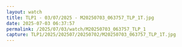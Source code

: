 ```yaml
---
layout: watch
title: TLP1 - 03/07/2025 - M20250703_063757_TLP_1T.jpg
date: 2025-07-03 06:37:57
permalink: /2025/07/03/watch/M20250703_063757_TLP_1
capture: TLP1/2025/202507/20250702/M20250703_063757_TLP_1T.jpg
---
```

